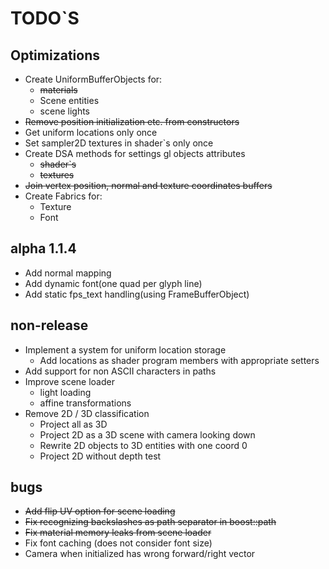# TODO`S

## Optimizations
* Create UniformBufferObjects for:
  * ~~materials~~
  * Scene entities
  * scene lights
* ~~Remove position initialization etc. from constructors~~
* Get uniform locations only once
* Set sampler2D textures in shader`s only once
* Create DSA methods for settings gl objects attributes
  * ~~shader`s~~
  * ~~textures~~
* ~~Join vertex position, normal and texture coordinates buffers~~
* Create Fabrics for:
  * Texture
  * Font

## alpha 1.1.4
* Add normal mapping
* Add dynamic font(one quad per glyph line)
* Add static fps_text handling(using FrameBufferObject)

## non-release
* Implement a system for uniform location storage  
  * Add locations as shader program members with appropriate setters
* Add support for non ASCII characters in paths
* Improve scene loader
  * light loading
  * affine transformations
* Remove 2D / 3D classification
  * Project all as 3D
  * Project 2D as a 3D scene with camera looking down
  * Rewrite 2D objects to 3D entities with one coord 0
  * Project 2D without depth test

## bugs
* ~~Add flip UV option for scene loading~~
* ~~Fix recognizing backslashes as path separator in boost::path~~
* ~~Fix material memory leaks from scene loader~~
* Fix font caching (does not consider font size)
* Camera when initialized has wrong forward/right vector

